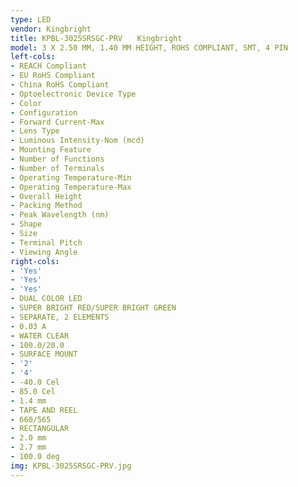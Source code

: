 ```yaml
---
type: LED
vendor: Kingbright
title: KPBL-3025SRSGC-PRV　　Kingbright
model: 3 X 2.50 MM, 1.40 MM HEIGHT, ROHS COMPLIANT, SMT, 4 PIN
left-cols:
- REACH Compliant
- EU RoHS Compliant
- China RoHS Compliant
- Optoelectronic Device Type
- Color
- Configuration
- Forward Current-Max
- Lens Type
- Luminous Intensity-Nom (mcd)
- Mounting Feature
- Number of Functions
- Number of Terminals
- Operating Temperature-Min
- Operating Temperature-Max
- Overall Height
- Packing Method
- Peak Wavelength (nm)
- Shape
- Size
- Terminal Pitch
- Viewing Angle
right-cols:
- 'Yes'
- 'Yes'
- 'Yes'
- DUAL COLOR LED
- SUPER BRIGHT RED/SUPER BRIGHT GREEN
- SEPARATE, 2 ELEMENTS
- 0.03 A
- WATER CLEAR
- 100.0/20.0
- SURFACE MOUNT
- '2'
- '4'
- -40.0 Cel
- 85.0 Cel
- 1.4 mm
- TAPE AND REEL
- 660/565
- RECTANGULAR
- 2.0 mm
- 2.7 mm
- 100.0 deg
img: KPBL-3025SRSGC-PRV.jpg
---
```

